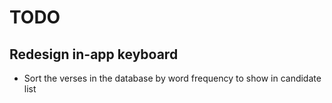 # TODO


## Redesign in-app keyboard

- Sort the verses in the database by word frequency to show in candidate list